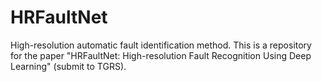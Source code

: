 # HRFaultNet
High-resolution automatic fault identification method. This is a repository for the paper "HRFaultNet: High-resolution Fault Recognition Using Deep Learning" (submit to TGRS).
